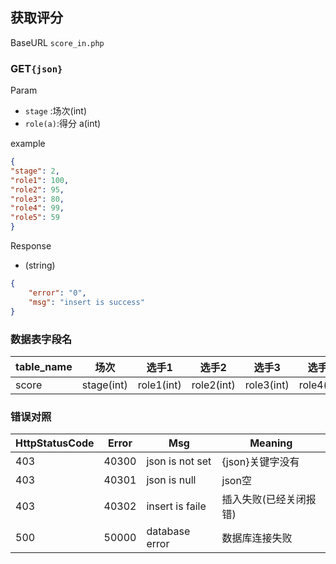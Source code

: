 ## 获取评分 

BaseURL `score_in.php`

### GET`{json}`

Param

- `stage` :场次(int)
- `role(a)`:得分 a(int)

example

```json
{
"stage": 2,
"role1": 100,
"role2": 95,
"role3": 80,
"role4": 99,
"role5": 59
}
```

Response

- (string)

```json
{
    "error": "0",
    "msg": "insert is success"
}
```

### 数据表字段名

| table_name | 场次       | 选手1      | 选手2      | 选手3      | 选手4      | 选手5      |
| ---------- | ---------- | ---------- | ---------- | ---------- | ---------- | ---------- |
| score      | stage(int) | role1(int) | role2(int) | role3(int) | role4(int) | role5(int) |

### 错误对照

| HttpStatusCode | Error | Msg             | Meaning                |
| -------------- | ----- | --------------- | ---------------------- |
| 403            | 40300 | json is not set | {json}关键字没有       |
| 403            | 40301 | json is null    | json空                 |
| 403            | 40302 | insert is faile | 插入失败(已经关闭报错) |
| 500            | 50000 | database error  | 数据库连接失败         |
